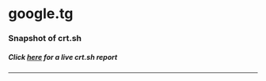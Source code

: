 # google.tg
### Snapshot of crt.sh
##### Click [here](https://crt.sh/?q=1281281C292C55A327BED0165C07C8F3ABD8DFB182812697AF728DBDA2E0E1A1) for a live crt.sh report

---
